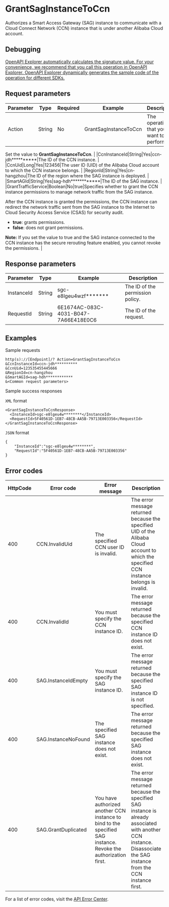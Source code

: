# GrantSagInstanceToCcn

Authorizes a Smart Access Gateway \(SAG\) instance to communicate with a Cloud Connect Network \(CCN\) instance that is under another Alibaba Cloud account.

## Debugging

[OpenAPI Explorer automatically calculates the signature value. For your convenience, we recommend that you call this operation in OpenAPI Explorer. OpenAPI Explorer dynamically generates the sample code of the operation for different SDKs.](https://api.aliyun.com/#product=Smartag&api=GrantSagInstanceToCcn&type=RPC&version=2018-03-13)

## Request parameters

|Parameter|Type|Required|Example|Description|
|---------|----|--------|-------|-----------|
|Action|String|No|GrantSagInstanceToCcn|The operation that you want to perform.

 Set the value to **GrantSagInstanceToCcn**. |
|CcnInstanceId|String|Yes|ccn-jdh\*\*\*\*\*\*\*\*\*\*|The ID of the CCN instance. |
|CcnUid|Long|Yes|123456|The user ID \(UID\) of the Alibaba Cloud account to which the CCN instance belongs. |
|RegionId|String|Yes|cn-hangzhou|The ID of the region where the SAG instance is deployed. |
|SmartAGId|String|Yes|sag-hdh\*\*\*\*\*\*\*\*\*\*\*\*|The ID of the SAG instance. |
|GrantTrafficService|Boolean|No|true|Specifies whether to grant the CCN instance permissions to manage network traffic from the SAG instance.

 After the CCN instance is granted the permissions, the CCN instance can redirect the network traffic sent from the SAG instance to the Internet to Cloud Security Access Service \(CSAS\) for security audit.

 -   **true**: grants permissions.
-   **false**: does not grant permissions.

 **Note:** If you set the value to true and the SAG instance connected to the CCN instance has the secure rerouting feature enabled, you cannot revoke the permissions. |

## Response parameters

|Parameter|Type|Example|Description|
|---------|----|-------|-----------|
|InstanceId|String|sgc-e8lgeu4wzf\*\*\*\*\*\*\*|The ID of the permission policy. |
|RequestId|String|6E1674AC-083C-4031-B047-7A66E418E0C6|The ID of the request. |

## Examples

Sample requests

```
http(s)://[Endpoint]/? Action=GrantSagInstanceToCcn
&CcnInstanceId=ccn-jdh**********
&CcnUid=123535455445666
&RegionId=cn-hangzhou
&SmartAGId=sag-hdh************
&<Common request parameters>
```

Sample success responses

`XML` format

```
<GrantSagInstanceToCcnResponse>
  <InstanceId>sgc-e8lgeu4w********</InstanceId>
  <RequestId>5F40561D-1EB7-48CB-AA5B-79713E003356</RequestId>
</GrantSagInstanceToCcnResponse>
```

`JSON` format

```
{
    "InstanceId":"sgc-e8lgeu4w********",
    "RequestId":"5F40561D-1EB7-48CB-AA5B-79713E003356"
}
```

## Error codes

|HttpCode|Error code|Error message|Description|
|--------|----------|-------------|-----------|
|400|CCN.InvalidUid|The specified CCN user ID is invalid.|The error message returned because the specified UID of the Alibaba Cloud account to which the specified CCN instance belongs is invalid.|
|400|CCN.InvalidId|You must specify the CCN instance ID.|The error message returned because the specified CCN instance ID does not exist.|
|400|SAG.InstanceIdEmpty|You must specify the SAG instance ID.|The error message returned because the specified SAG instance ID is not specified.|
|400|SAG.InstanceNoFound|The specified SAG instance does not exist.|The error message returned because the specified SAG instance does not exist.|
|400|SAG.GrantDuplicated|You have authorized another CCN instance to bind to the specified SAG instance. Revoke the authorization first.|The error message returned because the specified SAG instance is already associated with another CCN instance. Disassociate the SAG instance from the CCN instance first.|

For a list of error codes, visit the [API Error Center](https://error-center.alibabacloud.com/status/product/Smartag).

